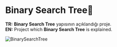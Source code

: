 # Binary Search Tree🙌
<b>TR:</b> <b>Binary Search Tree</b> yapısının açıklandığı proje.<br>
<b>EN:</b> Project which <b>Binary Search Tree</b> is explained.<br>

![BinarySearchTree](https://user-images.githubusercontent.com/109991448/200264556-92c45195-bf94-4659-a3af-e613f64a2594.png)

